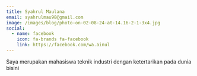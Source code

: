 ```yaml
---
title: Syahrul Maulana
email: syahrulmau98@gmail.com
image: /images/blog/photo-on-02-08-24-at-14.16-2-1-3x4.jpg
social:
  - name: facebook
    icon: fa-brands fa-facebook
    link: https://facebook.com/wa.ainul
---
```

Saya merupakan mahasiswa teknik industri dengan ketertarikan pada dunia bisini